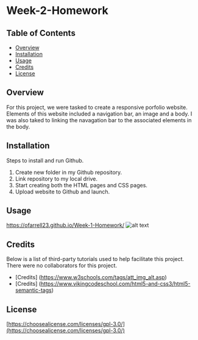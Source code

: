 # Week-2-Homework

## Table of Contents

* [Overview](#overview)
* [Installation](#installation)
* [Usage](#usage)
* [Credits](#credits)
* [License](#license)

## Overview
For this project, we were tasked to create a responsive porfolio website. Elements of this website included a navigation bar, an image and a body. I was also taked to linking the navagation bar to the associated elements in the body. 

## Installation
Steps to install and run Github.

1. Create new folder in my Github repository.
2. Link repository to my local drive.
3. Start creating both the HTML pages and CSS pages.
4. Upload website to Github and launch.

## Usage 

https://ofarrell23.github.io/Week-1-Homework/
![alt text](./assets/images/Homework-Image.png)

## Credits

Below is a list of third-party tutorials used to help facilitate this project. There were no collaborators for this project.

* [Credits] (https://www.w3schools.com/tags/att_img_alt.asp)
* [Credits] (https://www.vikingcodeschool.com/html5-and-css3/html5-semantic-tags)

## License

[https://choosealicense.com/licenses/gpl-3.0/](https://choosealicense.com/licenses/gpl-3.0/) 


